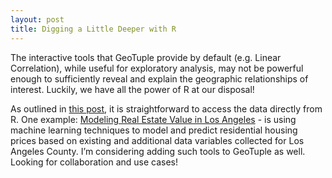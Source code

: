 ```yaml
---
layout: post
title: Digging a Little Deeper with R
---
```

The interactive tools that GeoTuple provide by default (e.g. Linear Correlation), while useful for exploratory analysis, may not be powerful enough to sufficiently reveal and explain the geographic relationships of interest. Luckily, we have all the power of R at our disposal!

As outlined in [this post](https://gist.github.com/rhansson/1efb9a1b9bec053aa19d71c67f0e27a3), it is straightforward to access the data directly from R. One example: [Modeling Real Estate Value in Los Angeles](https://www.linkedin.com/pulse/modeling-real-estate-value-los-angeles-neighborhood-level-hansson) - is using machine learning techniques to model and predict residential housing prices based on existing and additional data variables collected for Los Angeles County. I’m considering adding such tools to GeoTuple as well. Looking for collaboration and use cases!

